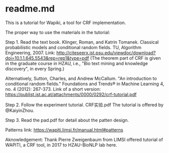 # readme.md

This is a tutorial for Wapiki, a tool for CRF implementation. 

The proper way to use the materials in the tutorial:

Step 1. Read the text book.
Klinger, Roman, and Katrin Tomanek. Classical probabilistic models and conditional random fields. TU, Algorithm Engineering, 2007.
Link: http://citeseerx.ist.psu.edu/viewdoc/download?doi=10.1.1.645.5543&rep=rep1&type=pdf
(The theorem part of CRF is given in the graduate course in HZAU, i.e., "Bio text mining and knowledge discovery", in every Spring.)

Alternatively, Sutton, Charles, and Andrew McCallum. "An introduction to conditional random fields." Foundations and Trends® in Machine Learning 4, no. 4 (2012): 267-373.
Link of a short version: https://publist.ist.ac.at/attachments/0000/0292/crf-tutorial.pdf


Step 2. Follow the experiment tutorial. CRF实验.pdf
The tutorial is offered by @KaiyinZhou.


Step 3. Read the pad.pdf for detail about the patten design.

Patterns link:
https://wapiti.limsi.fr/manual.html#patterns

Aknowledgement:
Thank Pierre Zweigenbaum from LIMSI offered tutorial of WAPITI, a CRF tool, in 2017 to HZAU-BioNLP lab here.



